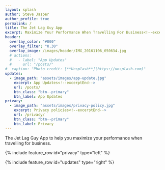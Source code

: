 ```yaml
---
layout: splash
author: Steve Jasper
author_profile: true
permalink: /
title: The Jet Lag Guy App
excerpt: Maximize Your Performance When Travelling For Business<!--excerptEnd-->
header:
  overlay_color: "#000"
  overlay_filter: "0.30"
  overlay_image: /images/header/IMG_20161106_050634.jpg
  # actions:
  #   - label: "App Updates"
  #     url: "/posts/"
#  caption: "Photo credit: [**Unsplash**](https://unsplash.com)"
updates:
  - image_path: "assets/images/app-update.jpg"
    excerpt: App Updates<!--excerptEnd-->
    url: /posts/
    btn_class: "btn--primary"
    btn_label: App Updates
privacy:
  - image_path: "assets/images/privacy-policy.jpg"
    excerpt: Privacy policies<!--excerptEnd-->
    url: /privacy/
    btn_class: "btn--primary"
    btn_label: Privacy
---
```


<!-- TODO: Paragraph or two about the app, and links to it in the app stores -->

The Jet Lag Guy App to help you maximize your performance when travelling for business.

{% include feature_row id="privacy" type="left" %}

{% include feature_row id="updates" type="right" %}
